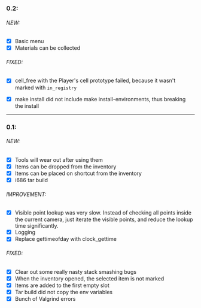 ### 0.2:

###### NEW:
* [x] Basic menu
* [x] Materials can be collected

###### FIXED:
* [x] cell_free with the Player's cell prototype failed, because it wasn't marked with `in_registry`
* [x] make install did not include make install-environments, thus breaking the install


---

### 0.1:

###### NEW:
* [x] Tools will wear out after using them
* [x] Items can be dropped from the inventory
* [x] Items can be placed on shortcut from the inventory
* [x] i686 tar build
###### IMPROVEMENT:
* [x] Visible point lookup was very slow. Instead of checking all points inside the current camera, just iterate the visible points,
and reduce the lookup time significantly.
* [x] Logging
* [x] Replace gettimeofday with clock_gettime

###### FIXED:
* [x] Clear out some really nasty stack smashing bugs
* [x] When the inventory opened, the selected item is not marked
* [x] Items are added to the first empty slot
* [x] Tar build did not copy the env variables
* [x] Bunch of Valgrind errors

